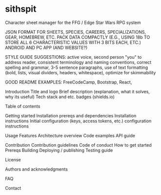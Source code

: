 # sithspit
Character sheet manager for the FFG / Edge Star Wars RPG system

JSON FORMAT FOR SHEETS, SPECIES, CAREERS, SPECIALIZATIONS, GEAR, HOMEBREW, ETC.
	PACK DATA COMPACTLY (E.G., USING 18b TO STORE ALL 6 CHARACTERISTIC VALUES WITH 3 BITS EACH, ETC.)
ANDROID AND PC APP (AND WEBSITE?)



STYLE GUIDE SUGGESTIONS: active voice, second person "you" to address reader, consistent terminology and naming conventions, correct spelling and grammar, 3-5 sentence paragraphs, use of text formatting (bold, lists, visual dividers, headers, whitespace), optimize for skimmability

GOOD README EXAMPLES: FreeCodeCamp, Bootstrap, React, 


Introduction
	Title and logo
	Brief description (explanation, what it solves, why its useful)
	Tech stack and etc. badges (shields.io)

Table of contents

Getting started
	Installation prereqs and dependencies
	Installation instructions
	Initial configuration (keys, access tokens, etc.)
	configuration instructions

Usage
	Features
	Architecture overview
	Code examples
	API guide

Contribution
	Contribution guidelines
	Code of conduct
	How to get started
	Prereqs
	Building
	Deploying / publishing
	Testing guide

License

Authors and acknowledgments

FAQ

Contact
